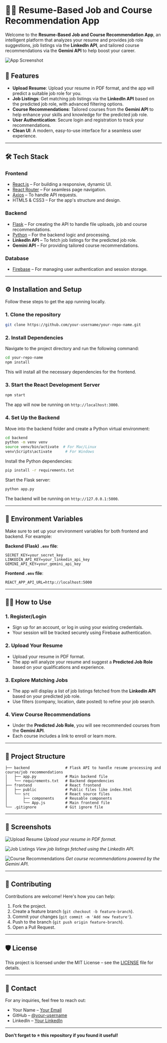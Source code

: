 
# 🧑‍💼 Resume-Based Job and Course Recommendation App

Welcome to the **Resume-Based Job and Course Recommendation App**, an intelligent platform that analyzes your resume and provides job role suggestions, job listings via the **LinkedIn API**, and tailored course recommendations via the **Gemini API** to help boost your career.

![App Screenshot](screenshot.png)

## 🚀 Features

- **Upload Resume**: Upload your resume in PDF format, and the app will predict a suitable job role for you.
- **Job Listings**: Get matching job listings via the **LinkedIn API** based on the predicted job role, with advanced filtering options.
- **Course Recommendations**: Tailored courses from the **Gemini API** to help enhance your skills and knowledge for the predicted job role.
- **User Authentication**: Secure login and registration to track your recommendations.
- **Clean UI**: A modern, easy-to-use interface for a seamless user experience.

---

## 🛠️ Tech Stack

### **Frontend**
- [React.js](https://reactjs.org/) – For building a responsive, dynamic UI.
- [React Router](https://reactrouter.com/) – For seamless page navigation.
- [Axios](https://axios-http.com/) – To handle API requests.
- HTML5 & CSS3 – For the app's structure and design.

### **Backend**
- [Flask](https://flask.palletsprojects.com/) – For creating the API to handle file uploads, job and course recommendations.
- [Python](https://www.python.org/) – For the backend logic and processing.
- **LinkedIn API** – To fetch job listings for the predicted job role.
- **Gemini API** – For providing tailored course recommendations.

### **Database**
- [Firebase](https://firebase.google.com/) – For managing user authentication and session storage.

---

## ⚙️ Installation and Setup

Follow these steps to get the app running locally.

### 1. Clone the repository

```bash
git clone https://github.com/your-username/your-repo-name.git
```

### 2. Install Dependencies

Navigate to the project directory and run the following command:

```bash
cd your-repo-name
npm install
```

This will install all the necessary dependencies for the frontend.

### 3. Start the React Development Server

```bash
npm start
```

The app will now be running on `http://localhost:3000`.

### 4. Set Up the Backend

Move into the backend folder and create a Python virtual environment:

```bash
cd backend
python -m venv venv
source venv/bin/activate  # For Mac/Linux
venv\Scripts\activate      # For Windows
```

Install the Python dependencies:

```bash
pip install -r requirements.txt
```

Start the Flask server:

```bash
python app.py
```

The backend will be running on `http://127.0.0.1:5000`.

---

## 🔑 Environment Variables

Make sure to set up your environment variables for both frontend and backend. For example:

**Backend (Flask) `.env` file**:

```
SECRET_KEY=your_secret_key
LINKEDIN_API_KEY=your_linkedin_api_key
GEMINI_API_KEY=your_gemini_api_key
```

**Frontend `.env` file**:

```
REACT_APP_API_URL=http://localhost:5000
```

---

## 🧑‍💻 How to Use

### 1. Register/Login
- Sign up for an account, or log in using your existing credentials.
- Your session will be tracked securely using Firebase authentication.

### 2. Upload Your Resume
- Upload your resume in PDF format.
- The app will analyze your resume and suggest a **Predicted Job Role** based on your qualifications and experience.

### 3. Explore Matching Jobs
- The app will display a list of job listings fetched from the **LinkedIn API** based on your predicted job role.
- Use filters (company, location, date posted) to refine your job search.

### 4. View Course Recommendations
- Under the **Predicted Job Role**, you will see recommended courses from the **Gemini API**.
- Each course includes a link to enroll or learn more.

---

## 📂 Project Structure

```
├── backend                # Flask API to handle resume processing and course/job recommendations
│   ├── app.py             # Main backend file
│   └── requirements.txt   # Backend dependencies
├── frontend               # React frontend
│   ├── public             # Public files like index.html
│   └── src                # React source files
│       ├── components     # Reusable components
│       └── App.js         # Main frontend file
└── .gitignore             # Git ignore file
```

---

## 🎨 Screenshots

![Upload Resume](screenshot1.png)
*Upload your resume in PDF format.*

![Job Listings](screenshot2.png)
*View job listings fetched using the LinkedIn API.*

![Course Recommendations](screenshot3.png)
*Get course recommendations powered by the Gemini API.*

---

## 🤝 Contributing

Contributions are welcome! Here's how you can help:

1. Fork the project.
2. Create a feature branch (`git checkout -b feature-branch`).
3. Commit your changes (`git commit -m 'Add new feature'`).
4. Push to the branch (`git push origin feature-branch`).
5. Open a Pull Request.

---

## 🛡️ License

This project is licensed under the MIT License – see the [LICENSE](LICENSE) file for details.

---

## 💬 Contact

For any inquiries, feel free to reach out:

- Your Name – [Your Email](mailto:youremail@example.com)
- GitHub – [@your-username](https://github.com/your-username)
- LinkedIn – [Your LinkedIn](https://linkedin.com/in/your-profile)

---

**Don't forget to ⭐ this repository if you found it useful!**
